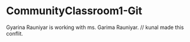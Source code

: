# CommunityClassroom1-Git
Gyarina Rauniyar is working with ms. Garima Rauniyar.
//
kunal made this conflit.
